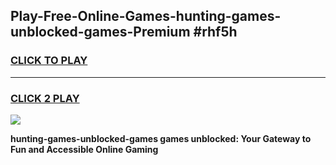 
## Play-Free-Online-Games-hunting-games-unblocked-games-Premium #rhf5h
<h3>
<a href="https://premium.freeplayer.one?title=hunting-games-unblocked-games&ref=8M">CLICK TO PLAY</a></h3>
<hr>

<h3>
<a href="https://premium.freeplayer.one?title=hunting-games-unblocked-games&ref=8M">CLICK 2 PLAY</a>
  
</h3>

<a href="https://premium.freeplayer.one?title=hunting-games-unblocked-games&ref=8M"><img src="https://clearcache.store/games.png"></a>


**hunting-games-unblocked-games games unblocked: Your Gateway to Fun and Accessible Online Gaming**

